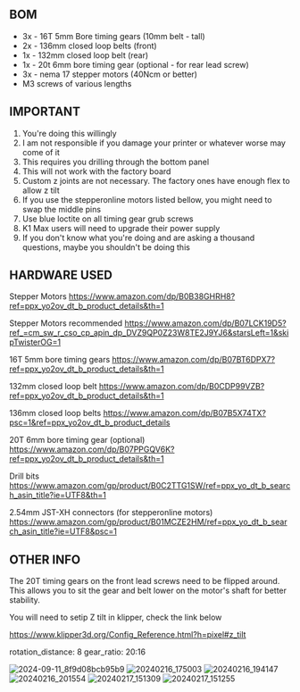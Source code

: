 ## BOM

- 3x - 16T 5mm Bore timing gears (10mm belt - tall)
- 2x - 136mm closed loop belts (front)
- 1x - 132mm closed loop belt (rear)
- 1x - 20t 6mm bore timing gear (optional - for rear lead screw)
- 3x - nema 17 stepper motors (40Ncm or better)
- M3 screws of various lengths


## IMPORTANT

1. You're doing this willingly
2. I am not responsible if you damage your printer or whatever worse may come of it
3. This requires you drilling through the bottom panel
4. This will not work with the factory board
5. Custom z joints are not necessary. The factory ones have enough flex to allow z tilt
6. If you use the stepperonline motors listed bellow, you might need to swap the middle pins
7. Use blue loctite on all timing gear grub screws
8. K1 Max users will need to upgrade their power supply
9. If you don't know what you're doing and are asking a thousand questions, maybe you shouldn't be doing this


## HARDWARE USED

Stepper Motors
https://www.amazon.com/dp/B0B38GHRH8?ref=ppx_yo2ov_dt_b_product_details&th=1

Stepper Motors recommended
https://www.amazon.com/dp/B07LCK19D5?ref_=cm_sw_r_cso_cp_apin_dp_DVZ9QP0Z23W8TE2J9YJ6&starsLeft=1&skipTwisterOG=1

16T 5mm bore timing gears
https://www.amazon.com/dp/B07BT6DPX7?ref=ppx_yo2ov_dt_b_product_details&th=1

132mm closed loop belt
https://www.amazon.com/dp/B0CDP99VZB?ref=ppx_yo2ov_dt_b_product_details&th=1

136mm closed loop belts
https://www.amazon.com/dp/B07B5X74TX?psc=1&ref=ppx_yo2ov_dt_b_product_details

20T 6mm bore timing gear (optional)
https://www.amazon.com/dp/B07PPGQV6K?ref=ppx_yo2ov_dt_b_product_details&th=1

Drill bits
https://www.amazon.com/gp/product/B0C2TTG1SW/ref=ppx_yo_dt_b_search_asin_title?ie=UTF8&th=1

2.54mm JST-XH connectors (for stepperonline motors)
https://www.amazon.com/gp/product/B01MCZE2HM/ref=ppx_yo_dt_b_search_asin_title?ie=UTF8&psc=1


## OTHER INFO

The 20T timing gears on the front lead screws need to be flipped around. This allows you to sit the gear and belt lower on the motor's shaft for better stability. 

You will need to setip Z tilt in klipper, check the link below

https://www.klipper3d.org/Config_Reference.html?h=pixel#z_tilt

rotation_distance: 8
gear_ratio: 20:16


![2024-09-11_8f9d08bcb95b9](https://github.com/user-attachments/assets/6ddf3d51-2e46-4c4b-9ebd-a2e615cbe783)
![20240216_175003](https://github.com/user-attachments/assets/d5e1bd61-5321-46d9-be9b-8bc0aee126e7)
![20240216_194147](https://github.com/user-attachments/assets/b8507894-3ab1-4ec8-9788-71adb0fd563a)
![20240216_201554](https://github.com/user-attachments/assets/2a8f7eb8-f694-4a2c-9df1-74fd66d04bca)
![20240217_151309](https://github.com/user-attachments/assets/c2dc584b-1670-430d-b957-4e63e3679b52)
![20240217_151255](https://github.com/user-attachments/assets/ec61f45c-95f7-4cb8-a462-5db1311f93f3)







